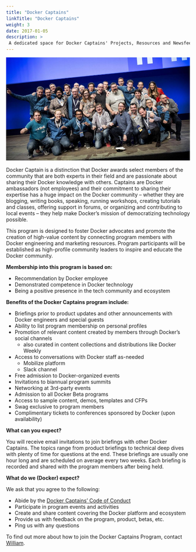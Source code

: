 ```yaml
---
title: "Docker Captains"
linkTitle: "Docker Captains"
weight: 3
date: 2017-01-05
description: >
 A dedicated space for Docker Captains' Projects, Resources and Newsfeeds.
---
```


![My Image](../images/logos/dockercaptains.jpg)

Docker Captain is a distinction that Docker awards select members of the community that are both experts in their field and are passionate about sharing their Docker knowledge with others. Captains are Docker ambassadors (not employees) and their commitment to sharing their expertise has a huge impact on the Docker community – whether they are blogging, writing books, speaking, running workshops, creating tutorials and classes, offering support in forums, or organizing and contributing to local events – they help make Docker’s mission of democratizing technology possible.

This program is designed to foster Docker advocates and promote the creation of high-value content by connecting program members with Docker engineering and marketing resources. Program participants will be established as high-profile community leaders to inspire and educate the Docker community.

**Membership into this program is based on:**

* Recommendation by Docker employee
* Demonstrated competence in Docker technology
* Being a positive presence in the tech community and ecosystem

**Benefits of the Docker Captains program include:**

* Briefings prior to product updates and other announcements with Docker engineers and special guests
* Ability to list program membership on personal profiles
* Promotion of relevant content created by members through Docker’s social channels 
  * also curated in content collections and distributions like Docker Weekly
* Access to conversations with Docker staff as-needed
  * Mobilize platform
  * Slack channel
* Free admission to Docker-organized events
* Invitations to biannual program summits
* Networking at 3rd-party events 
* Admission to all Docker Beta programs
* Access to sample content, demos, templates and CFPs
* Swag exclusive to program members
* Complimentary tickets to conferences sponsored by Docker (upon availability)

**What can you expect?**

You will receive email invitations to join briefings with other Docker Captains. The topics range from product briefings to technical deep dives with plenty of time for questions at the end. These briefings are usually one hour long and are scheduled on average every two weeks. Each briefing is recorded and shared with the program members after being held.

**What do we (Docker) expect?**

We ask that you agree to the following:

* Abide by the [Docker Captains’ Code of Conduct](../blob/master/code-of-conduct.md)
* Participate in program events and activities
* Create and share content covering the Docker platform and ecosystem
* Provide us with feedback on the program, product, betas, etc.
* Ping us with any questions



To find out more about how to join the Docker Captains Program, contact [William](mailto:william.quiviger@docker.com).
